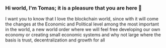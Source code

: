 ### Hi world, I'm Tomas; it is a pleasure that you are here  👋

I want you to know that I love the blockchain world, since with it will come the changes at the Economic and Political level among the most important in the world, a new world order where we will feel free developing our own economy or creating small economic systems and why not large where the basis is trust, decentralization and growth for all
